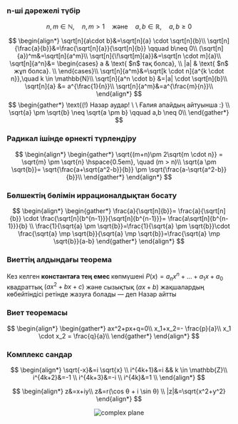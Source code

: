 ### n-ші дәрежелі түбір
$$n, m \in \mathbb{N}, \quad n, m > 1 \quad \text{және} \quad a, b \in \mathbb{R}, \quad a, b \geq 0
$$

$$
\begin{align*}
\sqrt[n]{a\cdot b}&=\sqrt[n]{a} \cdot \sqrt[n]{b}\\
\sqrt[n]{\frac{a}{b}}&=\frac{\sqrt[n]{a}}{\sqrt[n]{b}} \qquad b\neq 0\\
(\sqrt[n]{a})^m&=\sqrt[n]{a^m}\\
\sqrt[n]{\!\sqrt[m]{a}}&=\sqrt[n \cdot m]{a}\\
\sqrt[n]{a^n}&=
    \begin{cases}
    a & \text{ $n$ тақ болса}, \\
    |a| & \text{ $n$ жұп болса}. \\
    \end{cases}\\
\sqrt[n]{a^m}&=\sqrt[k \cdot n]{a^{k \cdot n}},\quad k \in \mathbb{N}\\
\sqrt[n]{a^n \cdot b} &=|a| \cdot \sqrt[n]{b}\\
\sqrt[n]{a} &= a^{\frac{1}{n}}\\
\sqrt[n]{a^m}&=a^{\frac{m}{n}}\\
\end{align*}
$$
$$
\begin{gather*}
\text{(!) Назар аудар! \ \ Ғалия апайдың айтуынша :} \\
\sqrt{a} \pm \sqrt{b} \neq \sqrt{a \pm b} \qquad a,b \neq 0\\
\end{gather*}
$$

### Радикал ішінде өрнекті түрлендіру
$$
\begin{align*}
\begin{gather*}
\sqrt{(m+n)\pm 2\sqrt{m \cdot n}} = \sqrt{m} \pm \sqrt{n} \hspace{0.5em}, \quad (m > n)\\
\sqrt{a \pm \sqrt{b}}= \sqrt{\frac{a+\sqrt{a^2-b}}{b}} \pm \sqrt{\frac{a-\sqrt{a^2-b}}{b}}\\
\end{gather*}
\end{align*}
$$

### Бөлшектің бөлімін иррационалдықтан босату

$$
\begin{align*}
\begin{gather*}
\frac{a}{\sqrt[n]{b}}= \frac{a}{\sqrt[n]{b}} \cdot \frac{\sqrt[n]{b^{n-1}}}{\sqrt[n]{b^{n-1}}}= \frac{a\sqrt[n]{b^{n-1}}}{b} \\
\frac{1}{\sqrt{a} \pm \sqrt{b}}=\frac{1}{\sqrt{a} \pm \sqrt{b}}\cdot \frac{\sqrt{a} \mp \sqrt{b}}{\sqrt{a} \mp \sqrt{b}}=\frac{\sqrt{a} \mp \sqrt{b}}{a-b}
\end{gather*}
\end{align*}
$$

### Виеттің алдындағы теорема
Кез келген <strong>константаға тең емес </strong> көпмүшені $P(x)=a_nx^n+…+a_1x+a_0$ квадраттық $(ax^2+bx+c)$ және сызықтық $(аx+b)$ жақшалардың көбейтіндісі ретінде жазуға болады — деп Назар айтты

### Виет теоремасы

$$
\begin{align*}
\begin{gather*}
ax^2+px+q=0\\
x_1+x_2=- \frac{p}{a}\\
x_1 \cdot x_2 = \frac{q}{a}\\
\end{gather*}
\end{align*}
$$

### Комплекс сандар

$$
\begin{align*}
\sqrt{-x}&=i \sqrt{x}  \\
i^{4k+1}&=i && k \in \mathbb{Z}\\
i^{4k+2}&=-1 \\
i^{4k+3}&=-i \\
i^{4k}&=1 \\
\end{align*}
$$

$$
\begin{align*}
z&=x+iy\\
z&=r(\cos θ + i \sin θ) \\
|z|&=\sqrt{x^2+y^2}
\end{align*}
$$

<div style="text-align: center;">
<img src="https://i.upmath.me/svg/%0A%5Cbegin%7Bcenter%7D%0A%5Cbegin%7Btikzpicture%7D%5Bscale%3D1.5%5D%0A%20%20%20%20%25%20Real%20axis%0A%20%20%20%20%5Cdraw%5Bthick%2C-%3E%5D%20(-2%2C0)%20--%20(2%2C0)%20node%5Bbelow%20right%5D%20%7B%24Re%5C%7Bz%5C%7D%24%7D%3B%0A%20%20%20%20%25%20Imaginary%20axis%0A%20%20%20%20%5Cdraw%5Bthick%2C-%3E%5D%20(0%2C-2)%20--%20(0%2C2)%20node%5Babove%20right%5D%20%7B%24Im%5C%7Bz%5C%7D%24%7D%3B%0A%20%20%20%20%25%20Unit%20circle%0A%20%20%20%20%5Cdraw%5Bthick%5D%20(0%2C0)%20circle%20%5Bradius%3D1%5D%3B%0A%20%20%20%20%25%20Points%0A%20%20%20%20%5Cfilldraw%5Bblack%5D%20(1%2C0)%20circle%20(1.5pt)%20node%5Bbelow%20right%5D%20%7B%241%24%7D%3B%0A%20%20%20%20%5Cfilldraw%5Bblack%5D%20(-1%2C0)%20circle%20(1.5pt)%20node%5Bbelow%20left%5D%20%7B%24-1%24%7D%3B%0A%20%20%20%20%5Cfilldraw%5Bblack%5D%20(0%2C1)%20circle%20(1.5pt)%20node%5Babove%20right%5D%20%7B%24i%24%7D%3B%0A%20%20%20%20%5Cfilldraw%5Bblack%5D%20(0%2C-1)%20circle%20(1.5pt)%20node%5Bbelow%20right%5D%20%7B%24-i%24%7D%3B%0A%20%20%20%20%25%20Labels%0A%20%20%20%20%5Cnode%5Banchor%3Dnorth%20east%5D%20at%20(0%2C0)%20%7B%240%24%7D%3B%0A%5Cend%7Btikzpicture%7D%0A%5Cend%7Bcenter%7D%0A" alt="complex plane" />
</div>






